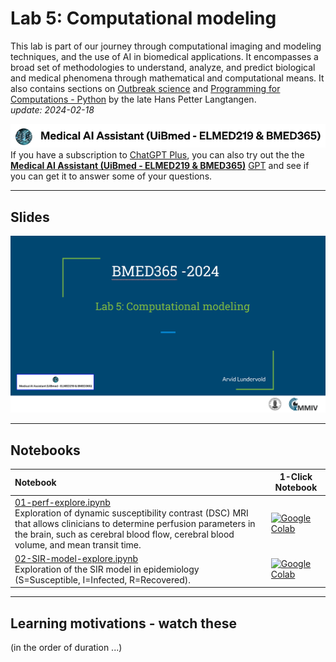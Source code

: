 # Lab 5: Computational modeling

This lab is part of our journey through computational imaging and modeling techniques, and the use of AI in biomedical applications. It encompasses a broad set of methodologies to understand, analyze, and predict biological and medical phenomena through mathematical and computational means.  It also contains sections on [Outbreak science](./outbreak-science-extra) and [Programming for Computations - Python](./prog4comp-SL-HPL-extra) by the late Hans Petter Langtangen.<br>  _update: 2024-02-18_


<!-- ![img](../assets/GPT-MedAI.png)<br> -->
<img src="../assets/GPT-MedAI.png" width="600"><br>
If you have a subscription to [ChatGPT Plus](https://openai.com/blog/chatgpt-plus), you can also try out the the [**Medical AI Assistant (UiBmed - ELMED219 & BMED365)**](https://chat.openai.com/g/g-d90dfN17H-medical-ai-assistant-uibmed-elmed219-bmed365) [GPT](https://openai.com/blog/introducing-gpts) and see if you can get it to answer some of your questions.

---------------

## Slides

<a href="https://docs.google.com/presentation/d/e/2PACX-1vRp-nRE9vG-SM8egBxQ8tVO_WOkWaGR8DGgS7qEMVHX8EEcO7T-jyeJy6rFsjpDhJ_2VDvL-tLmRu5e/pub?start=false&loop=false&delayms=3000 "><img src="assets/Lab5-slide-0.png"></a>


<!--
<img src="assets/Lab3-slide-0.png">
-->

------
## Notebooks

| Notebook    |      1-Click Notebook     
|:----------|------|
|  [01-perf-explore.ipynb](https://nbviewer.org/github/MMIV-ML/BMED365/blob/main/Lab5-Comp-Model/notebooks/01-perf-explore.ipynb) <br> Exploration of dynamic susceptibility contrast (DSC) MRI that allows clinicians to determine perfusion parameters in the brain, such as cerebral blood flow, cerebral blood volume, and mean transit time.| [![Google Colab](https://colab.research.google.com/assets/colab-badge.svg)](https://colab.research.google.com/github/MMIV-ML/BMED365/blob/main/Lab5-Comp-Model/notebooks/01-perf-explore.ipynb)
|  [02-SIR-model-explore.ipynb](https://nbviewer.org/github/MMIV-ML/BMED365/blob/main/Lab5-Comp-Model/notebooks/02-SIR-model-explore.ipynb) <br> Exploration of the SIR model in epidemiology (S=Susceptible, I=Infected, R=Recovered).| [![Google Colab](https://colab.research.google.com/assets/colab-badge.svg)](https://colab.research.google.com/github/MMIV-ML/BMED365/blob/main/Lab5-Comp-Model/notebooks/02-SIR-model-explore.ipynb)<br>

-----

## Learning motivations - watch these
(in the order of duration ...)
